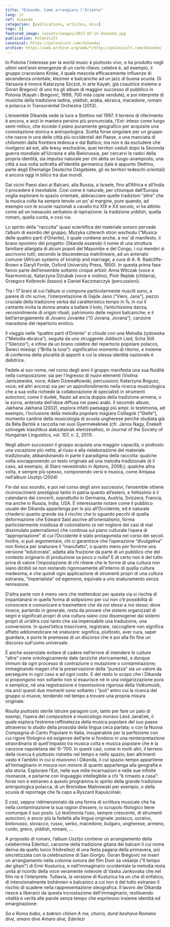 ```yaml
---
title: "Dikanda. Come arrangiare l'Oriente"
lang: it
ref: dikanda
categories: [publications, articles, misc]
tags: []
featured_image: /assets/images/2017-07-15-dikanda.jpg
publication: PoloniCult
canonical: https://polonicult.com/dikanda/
archive: https://web.archive.org/web/*/http://polonicult.com/dikanda/
---
```


In Polonia l’interesse per la world music è piuttosto vivo, e ha prodotto negli ultimi vent’anni emergenze di un certo rilievo: celebre è, ad esempio, il gruppo cracoviano Kroke, il quale mescola efficacemente influenze di ascendenza orientale, klezmer e balcaniche ad un jazz di buona scuola. Di Varsavia è invece Katarzyna Szczot, in arte Kayah, già coautrice insieme a Goran Bregović di uno tra gli album di maggior successo di pubblico in Polonia (Kayah i Bregović, 1999; 700 mila copie vendute), e poi interprete di musiche della tradizione ladina, yiddish, araba, ebraica, macedone, romani e polacca in Transoriental Orchestra (2013).

L’ensemble Dikanda vede la luce a Stettino nel 1997. Il terreno di riferimento è ancora, e anzi in maniera persino più pronunciata, l’Est: inteso come luogo semi-mitico, che eccede il piano puramente geografico per acquisire una connotazione storica e antropologica. Scelta forse singolare per un gruppo che nasce in una delle città più occidentali del Paese, a una manciata di chilometri dalla frontiera tedesca e dal Baltico; ma non è da escludere che rivolgersi ad est, alle kresy wschodnie, quei territori ceduti dopo la Seconda guerra mondiale all’Ucraina e alla Bielorussia, per cercarvi le radici della propria identità, sia impulso naturale per chi abita un luogo-avamposto, una città a sua volta sottratta all’identità germanica (tale è appunto Stettino, parte degli Ehemalige Deutsche Ostgebiete, gli ex territori tedeschi orientali) e ancora oggi in bilico tra due mondi.

Dai vicini Paesi slavi ai Balcani, alla Russia, a Israele, fino all’Africa e all’India il procedere è inevitabile. Così come è naturale, per chiunque dall’Europa voglia esplorare lo spazio orientale, abbracciare quelle tradizioni “altre” che la musica colta ha sempre tenuto un po’ al margine, pure quando, ad esempio con le scuole nazionali a cavallo tra XIX e XX secolo, vi ha attinto come ad un inesausto serbatoio di ispirazione: la tradizione yiddish, quella romani, quella curda, e così via.

Lo spirito della “raccolta” quasi scientifica del materiale sonoro pervade l’album di esordio del gruppo, Muzyka czterech stron wschodu (“Musica delle quattro parti d’Oriente), il quale contiene anche, a mo’ di manifesto, il brano eponimo del progetto: Dikanda essendo il nome di una struttura familiare allargata di alcuni popoli del Mayombe e del Congo, i cui membri si ascrivono tutti, secondo la discendenza matrilineare, ad un antenato comune (African systems of kinship and marriage, a cura di A. R. Radcliffe-Brown e Daryll Forde, Oxford University Press, 1950). In questa prima fase fanno parte dell’ensemble soltanto cinque artisti: Anna Witczak (voce e fisarmonica), Katarzyna Dziubak (voce e violino), Piotr Rejdak (chitarra), Grzegorz Kolbrecki (basso) e Daniel Kaczmarczyk (percussioni).

Tra i 17 brani di cui l’album si compone particolarmente riusciti sono, a parere di chi scrive, l’interpretazione di Gajde Jano (“Vieni, Jana”), pezzo cruciale della tradizione serba dal caratteristico tempo in ⅞, in cui il cantante invita la donna amata a ballare il kolo, l’antichissima danza, verosimilmente di origini rituali, patrimonio delle regioni balcaniche; e il bell’arrangiamento di Jovano Jovanke (“O Jovana, Jovana”), canzone macedone del repertorio erotico.

Il viaggio nelle “quattro parti d’Oriente” si chiude con una Melodia żydowska (“Melodia ebraica”), seguita da uno struggente Jiddisch Lied, Scha Still (“Silenzio”), e infine da un brano celebre del repertorio popolare polacco, Świeci miesiąc (“Brilla la luna”): significativo momento di ritorno, e insieme di conferma della pluralità di apporti a cui la stessa identità nazionale è debitrice.

Fedele al suo nome, nel corso degli anni il gruppo manifesta una sua fluidità nella composizione: sia per l’ingresso di nuovi elementi (Violina Janiszewska, voce; Adam Dziewałtowski, percussioni; Katarzyna Bogusz, voce; ed altri ancora) sia per un approfondimento nella ricerca musicologica che a sua volta richiede la collaborazione di specialisti in strumenti autoctoni, come il dudek, flauto ad ancia doppia della tradizione armena, o la zurna, antenata dell’oboe diffusa nei paesi arabi. Il secondo album, Jakhana Jakhana (2002), esplora infatti paesaggi più ampi: lo testimonia, ad esempio, l’inclusione della melodia popolare magiara Csillagok (“Stelle”), momento cardine della musicologia di scuola ungherese perché studiata già da Béla Bartók e raccolta nei suoi Gyermekeknek (cfr. János Nagy, Énekelt szövegek kiasztikus alakzatainak elemzéséhez, in Journal of the Society of Hungarian Linguistics, vol. 107, n. 2, 2011).

Negli album successivi il gruppo acquista una maggior capacità, o piuttosto una vocazione più netta, al riuso e alla rielaborazione del materiale tradizionale, abbandonando in parte il paradigma della raccolta: qualche volta sovrapponendo un testo originale ad una melodia tradizionale (è il caso, ad esempio, di Staro nevestinsko in Ajotoro, 2008;); qualche altra volta, e sempre più spesso, componendo versi e musica, come Amijasa nell’album Usztijo (2004)

Fin dal suo esordio, e poi nel corso degli anni successivi, l’ensemble ottiene riconoscimenti prestigiosi tanto in patria quanto all’estero, e foltissimo è il calendario dei concerti, soprattutto in Germania, Austria, Svizzera, Francia, ma anche in Russia, India, USA. È interessante notare come il pubblico usuale dei Dikanda appartenga per lo più all’Occidente, ed è naturale chiedersi quanto grande sia il rischio che lo sguardo pecchi di quella deformazione che Edward Said ascrive all’orientalismo, forma particolarmente insidiosa di colonialismo (o nel migliore dei casi di mal dissimulato paternalismo) che continua sul piano culturale l’opera di “appropriazione” di cui l’Occidente è stato protagonista nel corso dei secoli. Inoltre, si può argomentare, chi ci garantisce che l’operazione “divulgativa” non finisca per snaturare il “manufatto”, o quanto meno per fornirne una versione “edulcorata”, adatta alla fruizione da parte di un pubblico che del contesto originario di produzione sa poco o nulla? E di certo non è del tutto priva di valore l’impostazione di chi ritiene che le forme di una cultura non siano dicibili se non restando rigorosamente all’interno di quella cultura medesima, e che quindi ogni applicazione di strumenti propri di una cultura estranea, “imperialista” od egemone, equivale a uno snaturamento senza remissione.

D’altra parte non è meno vero che mettendosi per questa via si rischia di impantanarsi in quella forma di solipsismo per cui non c’è possibilità di conoscere e comunicare e trasmettere che da noi stessi a noi stessi: dove invece, parlando in generale, resta da provare che sistemi organizzati di segni e significati propri di una cultura siano così disomogenei dai sistemi propri di un’altra così tanto che sia impensabile una traduzione, una conversione. In quest’ottica trascrivere, registrare, raccogliere non significa affatto addomesticare né snaturare: significa, piuttosto, aver cura, saper guardare, e porre le premesse di un discorso che è poi alla fin fine un discorso sull’uomo universale.

È anche essenziale evitare di cadere nell’errore di intendere le culture “altre” come ontologicamente date (anziché storicamente), e dunque immuni da ogni processo di contrazione o mutazione o contaminazione; immaginando magari che la preservazione della “purezza” sia un valore da perseguire in ogni caso e ad ogni costo. E del resto lo scopo che i Dikanda si propongono non soltanto non si esaurisce né in una volgarizzazione pura e semplice, né una registrazione e trasmissione rigorosa della Volksmusik, ma anzi questi due momenti sono soltanto i “poli” entro cui la ricerca del gruppo si muove, tendendo nel tempo a trovare una propria misura originale.

Risulta piuttosto sterile istruire paragoni con, tanto per fare un paio di esempi, l’opera del compositore e musicologo moravo Leoš Janáček, il quale esplora l’estrema raffinatezza della musica popolare del suo paese attraverso lo studio della prosodia della lingua ceca parlata; o con la Nuova Compagnia di Canto Popolare in Italia, insuperabile per la perfezione con cui rigore filologico ed esigenze dell’arte si fondono in una reinterpretazione straordinaria di quell’impasto tra musica colta e musica popolare che è la canzone napoletana del ‘6-’700. In questi casi, come in molti altri, il terreno della ricerca è piuttosto ristretto nel tempo e nello spazio; ben altrimenti vasto è l’ambito in cui si muovono i Dikanda, il cui spazio-tempo appartiene all’immaginario in misura non minore di quanto appartenga alla geografia e alla storia. Esplorare l’Est, nelle sue mille incarnazioni e nelle sue infinite risonanze, e parlarne con linguaggio intellegibile a chi “è rimasto a casa”: forse non è estraneo a questo programma lo spirito della grande tradizione antropologica polacca, di un Bronisław Malinowski per esempio, o della scuola di reportage che fa capo a Ryszard Kapuściński.

E così, seppur ridimensionato da una forma di scrittura musicale che ha nella contaminazione la sua ragion d’essere, lo scrupolo filologico tiene comunque il suo posto. Lo testimonia l’uso, sempre crescente, di strumenti autoctoni; e ancor più la fedeltà alla lingua originale: polacco, ucraino, bielorusso, slovacco, russo, serbo, macedone, bulgaro, ungherese, armeno, curdo, greco, yiddish, romani, …

A proposito di romani, l’album Usztijo contiene un arrangiamento della celeberrima Ederlezi, canzone della tradizione gitana dei balcani il cui nome deriva da quello turco (Hıdırellez) di una festa pagana della primavera, poi sincretizzata con la celebrazione di San Giorgio. Goran Bregović ne inserì un arrangiamento nella colonna sonora del film Dom za vešanje (“Il tempo dei gitani”) di Emir Kusturica, e nell’immaginario occidentale la melodia resta unita al ricordo della voce veramente notevole di Vaska Jankovska che nel film ne è l’interprete. Tuttavia, la versione di Kusturica ha un che di enfatico, di intenzionalmente bohémien e balcanico a cui non è del tutto estraneo il rischio di scadere nella rappresentazione oleografica. Il lavoro dei Dikanda riesce a liberarci da questa incrostazione dell’immaginario, restituendo vitalità e verità alle parole senza tempo che esprimono insieme identità ed emarginazione:

*Sa o Roma babo, e bakren chinen
A me, chorro, dural beshava
Romano dive, amaro dive
Amaro dive, Ederlezi*
